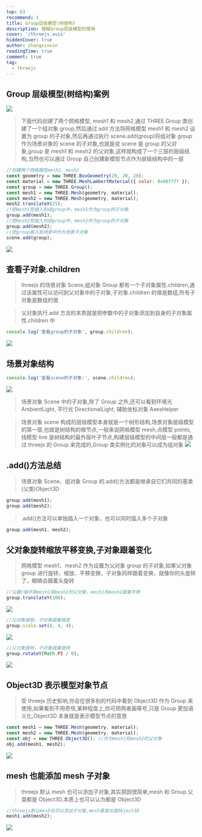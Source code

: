 ```yaml
---
top: 63
recommend: 1
title: Group层级模型(树结构)
description: 理解Group层级模型的使用
cover: '/threejs.avis'
hiddenCover: true
author: zhangxinxin
readingTime: true
comment: true
tag:
  - threejs
---
```


## Group 层级模型(树结构)案例

![](../../public/threejs/模型.svg)

> 下面代码创建了两个网格模型, mesh1 和 mesh2,通过 THREE.Group 类创建了一个组对象 group,然后通过 add 方法将网格模型 mesh1 和 mesh2 设置为 group 的子对象,然后再通过执行 scene.add(group)将组对象 group 作为场景对象的 scene 的子对象,也就是说 scene 是 group 的父对象,group 是 mesh1 和 mesh2 的父对象,这样就构成了一个三层的层级结构,当然也可以通过 Group 自己创建新模型节点作为层级结构中的一层

```js
//创建两个网格模型mesh1、mesh2
const geometry = new THREE.BoxGeometry(20, 20, 20);
const material = new THREE.MeshLambertMaterial({ color: 0x00ffff });
const group = new THREE.Group();
const mesh1 = new THREE.Mesh(geometry, material);
const mesh2 = new THREE.Mesh(geometry, material);
mesh2.translateX(25);
//把mesh1型插入到组group中，mesh1作为group的子对象
group.add(mesh1);
//把mesh2型插入到组group中，mesh2作为group的子对象
group.add(mesh2);
//把group插入到场景中作为场景子对象
scene.add(group);
```

![](../../public/threejs/层级模型1.png)

## 查看子对象.children

> threejs 的场景对象 Scene,组对象 Group 都有一个子对象属性.children,通过该属性可以访问到父对象中的子对象,子对象.children 的值是数组,所有子对象是数组的值

> 父对象执行.add 方法的本质就是把参数中的子对象添加到自身的子对象属性.children 中

```js
console.log('查看group的子对象', group.children);
```

![](../../public/threejs/层级模型2.png)

## 场景对象结构

```js
console.log('查看scene的子对象:', scene.children);
```

![](../../public/threejs/scene.svg)

> 场景对象 Scene 中的子对象,除了 Group 之外,还可以看到环境光 AmbientLight, 平行光 DirectionalLight, 辅助坐标对象 AxesHelper

> 场景对象 scene 构成的层级模型本身就是一个树形结构,场景对象层级模型的第一层,也就是树结构的根节点,一般来说网格模型 mesh,点模型 points,线模型 line 是树结构的最外层叶子节点,构建层级模型的中间层一般都是通过 threejs 的 Group 来完成的,Group 类实例化的对象可以成为组对象
> ![](../../public/threejs/层级模型3.png)

## .add()方法总结

> 场景对象 Scene、组对象 Group 的.add()方法都是继承自它们共同的基类(父类)Object3D

```js
group.add(mesh1);
group.add(mesh2);
```

> .add()方法可以单独插入一个对象，也可以同时插入多个子对象

```js
group.add(mesh1, mesh2);
```

## 父对象旋转缩放平移变换,子对象跟着变化

> 网格模型 mesh1、mesh2 作为设置为父对象 group 的子对象,如果父对象 group 进行旋转、缩放、平移变换，子对象同样跟着变换，就像你的头旋转了，眼睛会跟着头旋转

```js
//沿着Y轴平移mesh1和mesh2的父对象，mesh1和mesh2跟着平移
group.translateY(100);
```

![](../../public/threejs/层级模型4.png)

```js
//父对象缩放，子对象跟着缩放
group.scale.set(4, 4, 4);
```

![](../../public/threejs/层级模型5.png)

```js
//父对象旋转，子对象跟着旋转
group.rotateY(Math.PI / 6);
```

![](../../public/threejs/层级模型6.png)

## Object3D 表示模型对象节点

> 受 threejs 历史影响,你会在很多别的代码中看到 Object3D 作为 Group 来使用,如果看到不用奇怪,某种程度上,你可把两者画等号,只是 Group 更加语义化,Object3D 本身就是表示模型节点的意思

```js
const mesh1 = new THREE.Mesh(geometry, material);
const mesh2 = new THREE.Mesh(geometry, material);
const obj = new THREE.Object3D(); //作为mesh1和mesh2的父对象
obj.add(mesh1, mesh2);
```

![](../../public/threejs/层级模型7.png)

## mesh 也能添加 mesh 子对象

> threejs 默认 mesh 也可以添加子对象,其实原因很简单,mesh 和 Group 父类都是 Object3D,本质上也可以认为都是 Object3D

```js
//threejs默认mesh也可以添加子对象,mesh基类也是Object3D
mesh1.add(mesh2);
```

![](../../public/threejs/层级模型7.png)
